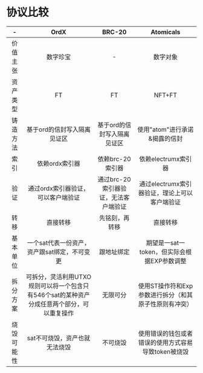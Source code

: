 协议比较
=====


| - | OrdX | BRC-20 | Atomicals |
| :--: | :----: | :----: | :----: | 
| 价值主张 | 数字珍宝 | - | 数字对象 |
| 资产类型 | FT | FT | NFT+FT | 
| 铸造方法 | 基于ord的信封写入隔离见证区 | 基于ord的信封写入隔离见证区 | 使用"atom"进行承诺&揭露的信封 | 
| 索引 | 依赖ordx索引器 | 依赖brc-20索引器 | 依赖electrumx索引器 | 
| 验证 | 通过ordx索引器验证，可以客户端验证 | 通过brc-20索引器验证，无法客户端验证 | 通过electrumx索引器验证，理论上可以客户端验证 |
| 转移 | 直接转移 | 先铭刻，再转移 | 直接转移 | 
| 基本单位 | 一个sat代表一份资产，资产跟sat绑定，不可变更 | 跟地址绑定 | 期望是一sat一token，但实际会根据EXP参数调整 | 
| 拆分方案 | 可拆分，灵活利用UTXO规则可以将一个包含只有546个sat的某种资产分成任意两个部分，可以重复操作 | 无限可分 | 使用ST操作符和Exp参数进行拆分（和其原子性原则有冲突） | 
| 烧毁可能性 | sat不可烧毁，资产也就无法烧毁 | 不可烧毁 | 使用错误的钱包或者错误的使用方式容易导致token被烧毁 | 
